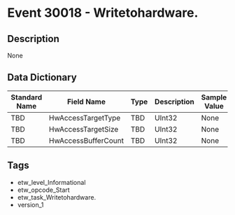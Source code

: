 # Event 30018 - Writetohardware.

## Description
None

## Data Dictionary
|Standard Name|Field Name|Type|Description|Sample Value|
|---|---|---|---|---|
|TBD|HwAccessTargetType|TBD|UInt32|None|None|
|TBD|HwAccessTargetSize|TBD|UInt32|None|None|
|TBD|HwAccessBufferCount|TBD|UInt32|None|None|

## Tags
* etw_level_Informational
* etw_opcode_Start
* etw_task_Writetohardware.
* version_1